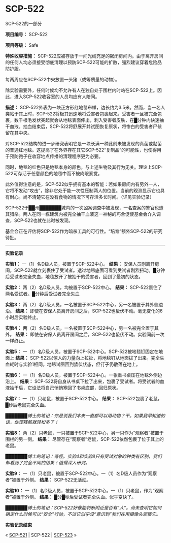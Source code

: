 # SCP-522
                        




SCP-522的一部分



**项目编号：** SCP-522

**项目等级：** Safe

**特殊收容措施：** SCP-522应被存放于一间光线充足的密闭房间内。由于离开房间的任何人均必须接受彻底清理以预防SCP-522可能的扩散，强烈建议穿着危险品防护服。

每两周应在SCP-522中央放置一头猪（或等质量的动物）。

除实验需要外，任何时候均不允许有人在独自处于围栏内时站在SCP-522上。因此，进入SCP-522收容室的人员均应有人陪同。

**描述：** SCP-522外表为一块正方形红地毯布样，边长约为3.5米。然而，当一名人类站于其上时，SCP-522将极其迅速地将受害者包裹起来。受害者一旦被完全包裹，数千根毛发状突起就会从地毯表面伸出，刺入受害者皮肤，在█分钟内快速抽干血液。抽血结束后，SCP-522将舒展开并试图恢复原状，将惨白的受害者尸骸留在其中央。

对SCP-522结构的进一步研究表明它是一块长满一种此前未被发现的真菌或黏菌的普通红地毯。这提高了在外界存在其它SCP-522“复制品”的可能性，也使得用于预防孢子在收容地点传播的清理程序更为必要。

同时，地毯的红色只是地毯本身的颜色，与上述生物及其行为无关。理论上SCP-522可存活于任意颜色的地毯中而不被肉眼察觉。

此外值得注意的是，SCP-522似乎拥有基本的智能：若如果房间内有另外一人，它将不发动“攻击”，除非它处于能一次性压制两人的位置。当前的观测显示它也具有耐心。尚不清楚它在没有食物的情况下可存活多长时间。（详见实验记录）

SCP-522于██州███████城内的一次凶案调查中被发现，一名查案的警官也遭其猎杀。两人在同一栋建筑内被完全抽干血液这一神秘的巧合促使基金会介入调查，SCP-522也就在此时被发现。

基金会正在评估将SCP-522作为暗杀工具的可行性。“培育”额外SCP-522的研究待批。


---

**实验记录** 

**实验1：** 一（1）名D级人员，被置于SCP-522中心。
**结果：** 安保人员刚离开房间，SCP-522就立刻裹住了受试者。透过地毯底面可看到受试者剧烈扭动。█分钟后受试者完全失血，地毯放开了被抽干的受害者，回到了最初的状态。

**实验2：** 两（2）名D级人员，均被置于SCP-522中心。
**结果：** SCP-522裹住了两名受试者。█分钟后受试者完全失血

**实验3：** 两（2）名D级人员，一名被置于SCP-522中心，另一名被置于其外侧边沿。
**结果：** 即使在安保人员离开房间之后，SCP-522也蛰伏不动。毫无变化的6小时后实验终止。

**实验4：** 两（2）名D级人员，一名被置于SCP-522中心，另一名被完全置于其外。
**结果：** 即使在安保人员离开房间之后，SCP-522也蛰伏不动。实验同前一次一样终止。

**实验5：** 一（1）名D级人员，被置于SCP-522中心。SCP-522被地毯钉固定在地面上
**结果：** SCP-522以惊人的力量向上拉扯，将地毯钉从地面拔了出来。完全失血耗时与实验1相同。地毯试图回到蛰伏状态，但钉子仍散落在地上。

**实验6：** 一（1）名D级人员，被置于SCP-522中心。一张重书桌压在地毯外侧边沿上。
**结果：** SCP-522将自身从书桌下拉了出来，包裹了受试者。将受试者的血液抽干后，它设法将自己悄悄塞回了书桌底部，回归原状。

**实验7：** 一（1）只老鼠，被置于SCP-522中心。
**结果：** SCP-522包裹了老鼠，█秒后老鼠完全失血。

*███████博士的笔记：你是说我们本来一直都可以用动物？干。如果我早知道的话，处理残骸就轻松多了！* 

**实验8：** 两（2）只老鼠，一只被置于SCP-522中心，另一只作为“观察者”被置于围栏的另一侧。
**结果：** 尽管存在“观察者”老鼠，SCP-522依然包裹了位于其上的老鼠。

*███████博士的笔记：奇怪。实验4和实验8只有受试对象的种类有区别，我们却看到了完全不同的结果！值得深入研究。* 

**实验9：** 一（1）只老鼠，被置于SCP-522中心。一（1）名D级人员作为“观察者”被置于外侧。
**结果：** SCP-522无活动。

**实验10：** 一（1）名D级人员，被置于SCP-522中心。一（1）只老鼠，作为“观察者”被置于外侧。
**结果：** █分█秒后受试者完全失血。似乎变快了。

*███████博士的笔记：SCP-522好像能判断附近是否有“人”。尚未查明它如何确定什么时候可以“安全”行动，不过它似乎没“意识到”我们在用摄像头观察它。* 

**实验记录结束** 



« [SCP-521](/scp-521) | SCP-522 | [SCP-523](/scp-523) »





                    